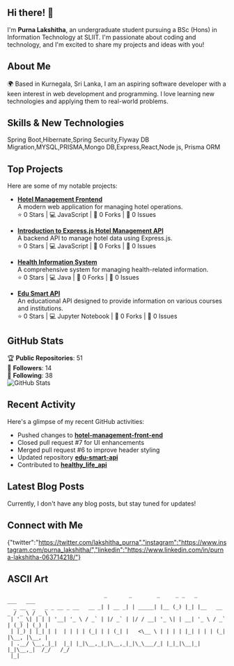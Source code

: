 ## Hi there! 👋

I'm **Purna Lakshitha**, an undergraduate student pursuing a BSc (Hons) in Information Technology at SLIIT. I'm passionate about coding and technology, and I'm excited to share my projects and ideas with you!

## About Me

🌍 Based in Kurnegala, Sri Lanka, I am an aspiring software developer with a keen interest in web development and programming. I love learning new technologies and applying them to real-world problems.

## Skills & New Technologies

Spring Boot,Hibernate,Spring Security,Flyway DB Migration,MYSQL,PRISMA,Mongo DB,Express,React,Node js, Prisma ORM

## Top Projects

Here are some of my notable projects:

- [**Hotel Management Frontend**](https://github.com/purnalakshitha99/hotel-management-front-end)  
  A modern web application for managing hotel operations.  
  ⭐ 0 Stars | 💻 JavaScript | 🍴 0 Forks | 🚪 0 Issues  

- [**Introduction to Express.js Hotel Management API**](https://github.com/purnalakshitha99/introduction-to-express-js-hotel-management-api)  
  A backend API to manage hotel data using Express.js.  
  ⭐ 0 Stars | 💻 JavaScript | 🍴 0 Forks | 🚪 0 Issues  

- [**Health Information System**](https://github.com/purnalakshitha99/health_information_system)  
  A comprehensive system for managing health-related information.  
  ⭐ 0 Stars | 💻 Java | 🍴 0 Forks | 🚪 0 Issues  

- [**Edu Smart API**](https://github.com/purnalakshitha99/edu-smart-api)  
  An educational API designed to provide information on various courses and institutions.  
  ⭐ 0 Stars | 💻 Jupyter Notebook | 🍴 0 Forks | 🚪 0 Issues

## GitHub Stats

🏆 **Public Repositories**: 51  
👥 **Followers**: 14  
🔄 **Following**: 38  
![GitHub Stats](https://github-readme-stats.vercel.app/api?username=purnalakshitha99&show_icons=true&theme=radical)

## Recent Activity

Here's a glimpse of my recent GitHub activities:

- Pushed changes to [**hotel-management-front-end**](https://github.com/purnalakshitha99/hotel-management-front-end)
- Closed pull request #7 for UI enhancements
- Merged pull request #6 to improve header styling
- Updated repository [**edu-smart-api**](https://github.com/purnalakshitha99/edu-smart-api)
- Contributed to [**healthy_life_api**](https://github.com/purnalakshitha99/healthy_life_api)

## Latest Blog Posts

Currently, I don't have any blog posts, but stay tuned for updates!

## Connect with Me

{"twitter":"https://twitter.com/lakshitha_purna","instagram":"https://www.instagram.com/purna_lakshitha/","linkedin":"https://www.linkedin.com/in/purna-lakshitha-063714218/"}

## ASCII Art

```
                               _       _        _     _ _   _            ___   ___  
  _ __  _   _ _ __ _ __   __ _| | __ _| | _____| |__ (_) |_| |__   __ _ / _ \ / _ \ 
 | '_ \| | | | '__| '_ \ / _` | |/ _` | |/ / __| '_ \| | __| '_ \ / _` | (_) | (_) |
 | |_) | |_| | |  | | | | (_| | | (_| |   <\__ \ | | | | |_| | | | (_| |\__, |\__, |
 | .__/ \__,_|_|  |_| |_|\__,_|_|\__,_|_|\_\___/_| |_|_|\__|_| |_|\__,_|  /_/   /_/ 
 |_|                                                                                
```
